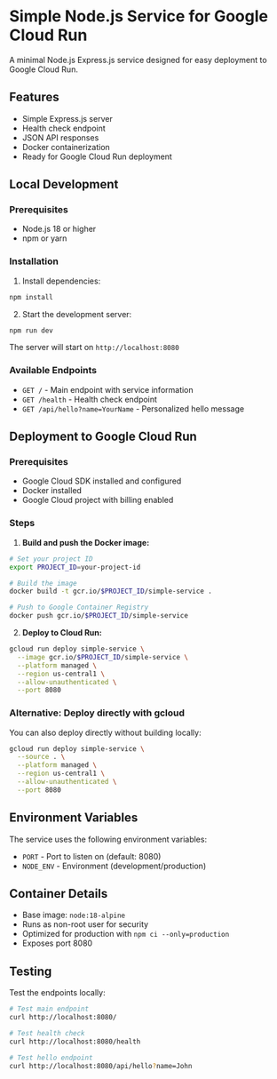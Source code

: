 # Simple Node.js Service for Google Cloud Run

A minimal Node.js Express.js service designed for easy deployment to Google Cloud Run.

## Features

- Simple Express.js server
- Health check endpoint
- JSON API responses
- Docker containerization
- Ready for Google Cloud Run deployment

## Local Development

### Prerequisites

- Node.js 18 or higher
- npm or yarn

### Installation

1. Install dependencies:
```bash
npm install
```

2. Start the development server:
```bash
npm run dev
```

The server will start on `http://localhost:8080`

### Available Endpoints

- `GET /` - Main endpoint with service information
- `GET /health` - Health check endpoint
- `GET /api/hello?name=YourName` - Personalized hello message

## Deployment to Google Cloud Run

### Prerequisites

- Google Cloud SDK installed and configured
- Docker installed
- Google Cloud project with billing enabled

### Steps

1. **Build and push the Docker image:**
```bash
# Set your project ID
export PROJECT_ID=your-project-id

# Build the image
docker build -t gcr.io/$PROJECT_ID/simple-service .

# Push to Google Container Registry
docker push gcr.io/$PROJECT_ID/simple-service
```

2. **Deploy to Cloud Run:**
```bash
gcloud run deploy simple-service \
  --image gcr.io/$PROJECT_ID/simple-service \
  --platform managed \
  --region us-central1 \
  --allow-unauthenticated \
  --port 8080
```

### Alternative: Deploy directly with gcloud

You can also deploy directly without building locally:

```bash
gcloud run deploy simple-service \
  --source . \
  --platform managed \
  --region us-central1 \
  --allow-unauthenticated \
  --port 8080
```

## Environment Variables

The service uses the following environment variables:

- `PORT` - Port to listen on (default: 8080)
- `NODE_ENV` - Environment (development/production)

## Container Details

- Base image: `node:18-alpine`
- Runs as non-root user for security
- Optimized for production with `npm ci --only=production`
- Exposes port 8080

## Testing

Test the endpoints locally:

```bash
# Test main endpoint
curl http://localhost:8080/

# Test health check
curl http://localhost:8080/health

# Test hello endpoint
curl http://localhost:8080/api/hello?name=John
``` 